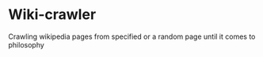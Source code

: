 # Wiki-crawler
Crawling wikipedia pages from specified or a random page until it comes to philosophy
